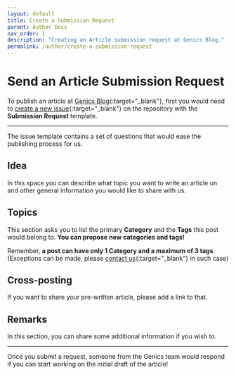 ```yaml
---
layout: default
title: Create a Submission Request
parent: Author Docs
nav_order: 1
description: "Creating an Article submission request at Genics Blog."
permalink: /author/create-a-submission-request
---
```


# Send an Article Submission Request

To publish an article at [Genics Blog](https://genicsblog.com){:target="_blank"}, first you would need to [create a new issue](https://github.com/genicsblog/genicsblog.github.io/issues/new/choose){:target="_blank"} on the repository with the **Submission Request** template.

---

The issue template contains a set of questions that would ease the publishing process for us.

## Idea

In this space you can describe what topic you want to write an article on and other general information you would like to share with us.

## Topics

This section asks you to list the primary **Category** and the **Tags** this post would belong to. **You can propose new categories and tags!**

Remember, **a post can have only 1 Category and a maximum of 3 tags** (Exceptions can be made, please [contact us](https://genicsblog.com/contact){:target="_blank"} in such case)

## Cross-posting

If you want to share your pre-written article, please add a link to that.

## Remarks

In this section, you can share some additional information if you wish to.

---

Once you submit a request, someone from the Genics team would respond if you can start working on the initial draft of the article!

